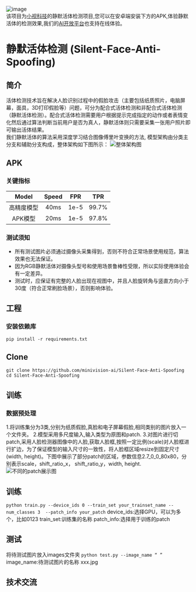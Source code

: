 ![image](https://github.com/minivision-ai/Silent-Face-Anti-Spoofing/blob/master/images/image_T1.jpg)  
该项目为[小视科技](https://www.minivision.cn/)的静默活体检测项目,您可以在安卓端安装下方的APK,体验静默活体的检测效果,我们的[AI开放平台](https://ai.minivision.cn/#/coreability/livedetection)也支持在线体验。
# 静默活体检测 (Silent-Face-Anti-Spoofing)   
## 简介
活体检测技术旨在解决人脸识别过程中的假脸攻击（主要包括纸质照片，电脑屏幕，面具，3D打印假脸等）问题，可分为配合式活体检测和非配合式活体检测（静默活体检测）。配合式活体检测需要用户根据提示完成指定的动作或者表情变化然后通过算法判断当前用户是否为真人，静默活体则只需要采集一张用户照片即可输出活体结果。  
我们静默活体的算法采用深度学习结合图像傅里叶变换的方法, 模型架构由分类主分支和辅助分支构成，整体架构如下图所示：
![整体架构图]()

## APK
 
### 关键指标  
| Model|Speed| FPR | TPR |
| :------:| :-----: | :----: | :----: |
| 高精度模型 | 40ms| 1e-5 |99.7%|
|   APK模型 | 20ms | 1e-5|97.8%|

### 测试须知 
- 所有测试图片必须通过摄像头采集得到，否则不符合正常场景使用规范，算法效果也无法保证。
- 因为RGB静默活体对摄像头型号和使用场景鲁棒性受限，所以实际使用体验会有一定差异。
- 测试时，应保证有完整的人脸出现在视图中，并且人脸旋转角与竖直方向小于30度（符合正常刷脸场景），否则影响体验。


## 工程
### 安装依赖库  
`pip install -r requirements.txt`
## Clone
```
git clone https://github.com/minivision-ai/Silent-Face-Anti-Spoofing  
cd Silent-Face-Anti-Spoofing
```  
## 训练  
### 数据预处理
1.将训练集分为3类,分别为纸质假脸,真脸和电子屏幕假脸,相同类别的图片放入一个文件夹。
2.模型采用多尺度输入,输入类型为原图和patch.
3.对图片进行切patch,采用人脸检测器图像中的人脸,获取人脸框,按照一定比例(scale)对人脸框进行扩边，为了保证模型的输入尺寸的一致性，将人脸框区域resize到固定尺寸(width, height)。下图中展示了部分patch的区域，参数信息2.7_0_0_80x80，分别表示scale，shift_ratio_x， shift_ratio_y，width,  height.
![不同的patch展示图]()
## 训练
`python train.py --device_ids 0 --train_set your_trainset_name --num_classes 3  --patch_info your_patch`
device_ids:选择GPU，可以为多个，比如0123
train_set:训练集的名称
patch_info:选择用于训练的patch
## 测试
 将待测试图片放入images文件夹
`python test.py --image_name “ ”`
 image_name:待测试图片的名称 xxx.jpg

 
## 技术交流  

